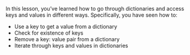 In this lesson, you’ve learned how to go through dictionaries and access keys and values in different ways. Specifically, you have seen how to:

- Use a key to get a value from a dictionary
- Check for existence of keys
- Remove a key: value pair from a dictionary
- Iterate through keys and values in dictionaries
